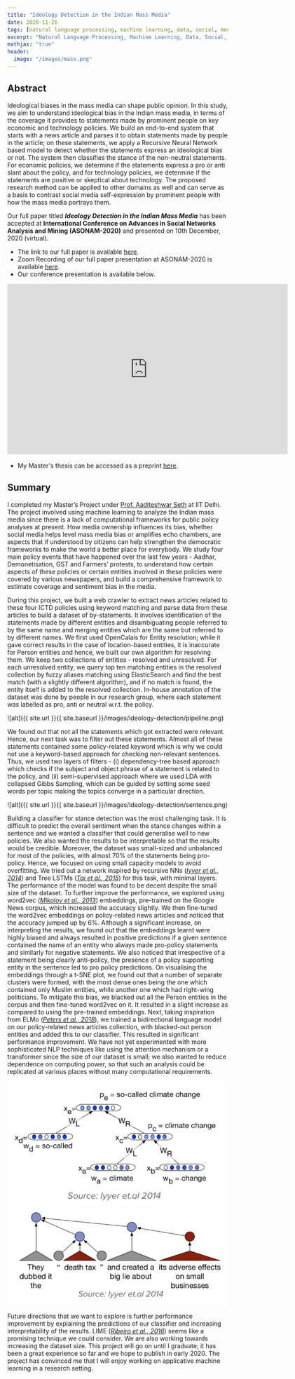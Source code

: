 ```yaml
---
title: "Ideology Detection in the Indian Mass Media"
date: 2020-11-26
tags: [natural language processing, machine learning, data, social, media]
excerpt: "Natural Language Processing, Machine Learning, Data, Social, Media"
mathjax: "true"
header:
  image: "/images/mass.png"
---
```


## Abstract
Ideological biases in the mass media can shape public opinion. In this study, we aim to understand ideological bias in the Indian mass media, in terms of the coverage it provides to statements made by prominent people on key economic and technology policies. We build an end-to-end system that starts with a news article and parses it to obtain statements made by people in the article; on these statements, we apply a Recursive Neural Network based model to detect whether the statements express an ideological bias or not. The system then classifies the stance of the non-neutral statements. For economic policies, we determine if the statements express a pro or anti slant about the policy, and for technology policies, we determine if the statements are positive or skeptical about technology. The proposed research method can be applied to other domains as well and can serve as a basis to contrast social media self-expression by prominent people with how the mass media portrays them.

Our full paper titled _**Ideology Detection in the Indian Mass Media**_ has been accepted at **International Conference on Advances in Social Networks Analysis and Mining (ASONAM-2020)** and presented on 10th December, 2020 (virtual). 

* The link to our full paper is available [here](https://web.ntpu.edu.tw/~myday/doc/ASONAM2020/ASONAM2020_Proceedings/pdf/papers/100_085_627.pdf). 
* Zoom Recording of our full paper presentation at ASONAM-2020 is available [here](https://drive.google.com/file/d/11XOSeu74MRTEib8F1B0aeJiUtAyYV6tJ/view).
* Our conference presentation is available below.
<iframe src="https://docs.google.com/presentation/d/e/2PACX-1vR8D2EZBf9dY7oX2hfnao7DSMIgyJIlD7bhPPokcG4mJtZmetT2C6sRH3MMIFN1kg0Hs_Mkj1KYN6_G/embed?start=false&loop=false&delayms=3000" frameborder="0" width="640" height="389" allowfullscreen="true" mozallowfullscreen="true" webkitallowfullscreen="true"></iframe>

* My Master's thesis can be accessed as a preprint [here](https://easychair.org/publications/preprint/fLrK).

## Summary
I completed my Master’s Project under [Prof. Aaditeshwar Seth](http://www.cse.iitd.ernet.in/~aseth/) at IIT Delhi. The project involved using machine learning to analyze the Indian mass media since there is a lack of computational frameworks for public policy analyses at present. How media ownership influences its bias, whether social media helps level mass media bias or amplifies echo chambers, are aspects that if understood by citizens can help strengthen the democratic frameworks to make the world a better place for everybody. We study four main policy events that have happened over the last few years - Aadhar, Demonetisation, GST and Farmers’ protests, to understand how certain aspects of these policies or certain entities involved in these policies were covered by various newspapers, and build a comprehensive framework to estimate coverage and sentiment bias in the media.

During this project, we built a web crawler to extract news articles related to these four ICTD policies using keyword matching and parse data from these articles to build a dataset of by-statements. It involves identification of the statements made by different entities and disambiguating people referred to by the same name and merging entities which are the same but referred to by different names. We first used OpenCalais for Entity resolution; while it gave correct results in the case of location-based entities, it is inaccurate for Person entities and hence, we built our own algorithm for resolving them. We keep two collections of entities - resolved and unresolved. For each unresolved entity, we query top ten matching entities in the resolved collection by fuzzy aliases matching using ElasticSearch and find the best match (with a slightly different algorithm), and if no match is found, the entity itself is added to the resolved collection. In-house annotation of the dataset was done by people in our research group, where each statement was labelled as pro, anti or neutral w.r.t. the policy.

![alt]({{ site.url }}{{ site.baseurl }}/images/ideology-detection/pipeline.png)

We found out that not all the statements which got extracted were relevant. Hence, our next task was to filter out these statements. Almost all of these statements contained some policy-related keyword which is why we could not use a keyword-based approach for checking non-relevant sentences. Thus, we used two layers of filters - (i) dependency-tree based approach which checks if the subject and object phrase of a statement is related to the policy, and (ii) semi-supervised approach where we used LDA with collapsed Gibbs Sampling, which can be guided by setting some seed words per topic making the topics converge in a particular direction.

![alt]({{ site.url }}{{ site.baseurl }}/images/ideology-detection/sentence.png)

Building a classifier for stance detection was the most challenging task. It is difficult to predict the overall sentiment when the stance changes within a sentence and we wanted a classifier that could generalise well to new policies. We also wanted the results to be interpretable so that the results would be credible. Moreover, the dataset was small-sized and unbalanced for most of the policies, with almost 70% of the statements being pro-policy. Hence, we focused on using small capacity models to avoid overfitting. We tried out a network inspired by recursive NNs (_[Iyyer et al., 2014](https://www.aclweb.org/anthology/P14-1105.pdf)_) and Tree LSTMs (_[Tai et al., 2015](https://www.aclweb.org/anthology/P15-1150.pdf)_) for this task, with minimal layers. The performance of the model was found to be decent despite the small size of the dataset. To further improve the performance, we explored using word2vec (_[Mikolov et al., 2013](https://papers.nips.cc/paper/5021-distributed-representations-of-words-and-phrases-and-their-compositionality.pdf)_) embeddings, pre-trained on the Google News corpus, which increased the accuracy slightly. We then fine-tuned the word2vec embeddings on policy-related news articles and noticed that the accuracy jumped up by 6%. Although a significant increase, on interpreting the results, we found out that the embeddings learnt were highly biased and always resulted in positive predictions if a given sentence contained the name of an entity who always made pro-policy statements and similarly for negative statements. We also noticed that irrespective of a statement being clearly anti-policy, the presence of a policy supporting entity in the sentence led to pro policy predictions. On visualising the embeddings through a t-SNE plot, we found out that a number of separate clusters were formed, with the most dense ones being the one which contained only Muslim entities, while another one which had right-wing politicians. To mitigate this bias, we blacked out all the Person entities in the corpus and then fine-tuned word2vec on it. It resulted in a slight increase as compared to using the pre-trained embeddings. Next, taking inspiration from ELMo (_[Peters et al., 2018](https://arxiv.org/pdf/1802.05365.pdf)_), we trained a bidirectional language model on our policy-related news articles collection, with blacked-out person entities and added this to our classifier. This resulted in significant performance improvement. We have not yet experimented with more sophisticated NLP techniques like using the attention mechanism or a transformer since the size of our dataset is small; we also wanted to reduce dependence on computing power, so that such an analysis could be replicated at various places without many computational requirements.

<div style="text-align: center;">
  <img src="/images/ideology-detection/model1.png" style="width: 500px">
  <img src="/images/ideology-detection/model2.png" style="width: 500px">
</div>

Future directions that we want to explore is further performance improvement by explaining the predictions of our classifier and increasing interpretability of the results. LIME (_[Ribeiro et al., 2016](https://www.kdd.org/kdd2016/papers/files/rfp0573-ribeiroA.pdf)_) seems like a promising technique we could consider. We are also working towards increasing the dataset size. This project will go on until I graduate; it has been a great experience so far and we hope to publish in early 2020. The project has convinced me that I will enjoy working on applicative machine learning in a research setting.

